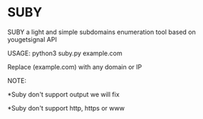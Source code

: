 # SUBY
SUBY a light and simple subdomains enumeration tool based on yougetsignal API


USAGE: python3 suby.py example.com

Replace (example.com) with any domain or IP


NOTE:

*Suby don't support output we will fix

*Suby don't support http, https or www

